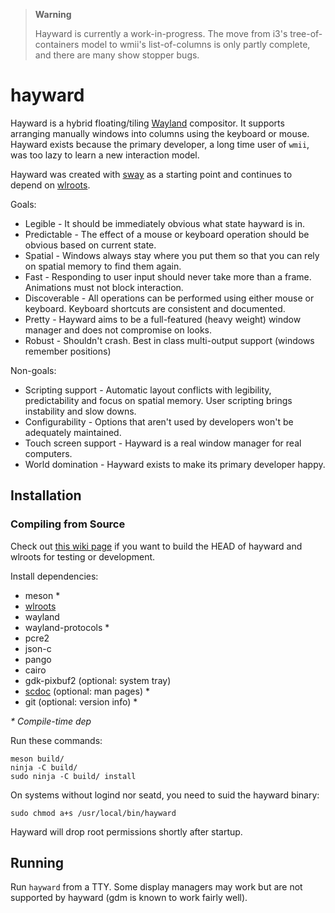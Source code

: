 > **Warning**
>
> Hayward is currently a work-in-progress.  The move from i3's tree-of-containers
> model to wmii's list-of-columns is only partly complete, and there are many
> show stopper bugs.

# hayward

Hayward is a hybrid floating/tiling [Wayland] compositor.
It supports arranging manually windows into columns using the keyboard or mouse.
Hayward exists because the primary developer, a long time user of `wmii`, was too lazy to learn a new interaction model.

Hayward was created with [sway] as a starting point and continues to depend on [wlroots].

Goals:
  - Legible - It should be immediately obvious what state hayward is in.
  - Predictable - The effect of a mouse or keyboard operation should be obvious based on current state.
  - Spatial - Windows always stay where you put them so that you can rely on spatial memory to find them again.
  - Fast - Responding to user input should never take more than a frame.  Animations must not block interaction.
  - Discoverable - All operations can be performed using either mouse or keyboard.  Keyboard shortcuts are consistent and documented.
  - Pretty - Hayward aims to be a full-featured (heavy weight) window manager and does not compromise on looks.
  - Robust - Shouldn't crash.  Best in class multi-output support (windows remember positions)

Non-goals:
  - Scripting support - Automatic layout conflicts with legibility, predictability and focus on spatial memory.  User scripting brings instability and slow downs.
  - Configurability - Options that aren't used by developers won't be adequately maintained.
  - Touch screen support - Hayward is a real window manager for real computers.
  - World domination - Hayward exists to make its primary developer happy.

## Installation

### Compiling from Source

Check out [this wiki page][Development setup] if you want to build the HEAD of
hayward and wlroots for testing or development.

Install dependencies:

* meson \*
* [wlroots]
* wayland
* wayland-protocols \*
* pcre2
* json-c
* pango
* cairo
* gdk-pixbuf2 (optional: system tray)
* [scdoc] (optional: man pages) \*
* git (optional: version info) \*

_\* Compile-time dep_

Run these commands:

    meson build/
    ninja -C build/
    sudo ninja -C build/ install

On systems without logind nor seatd, you need to suid the hayward binary:

    sudo chmod a+s /usr/local/bin/hayward

Hayward will drop root permissions shortly after startup.

## Running

Run `hayward` from a TTY. Some display managers may work but are not supported by
hayward (gdm is known to work fairly well).

[sway]: https://github.com/swaywm/sway/
[Wayland]: https://wayland.freedesktop.org/
[Development setup]: https://github.com/bwhmather/hayward/wiki/Development-Setup
[wlroots]: https://gitlab.freedesktop.org/wlroots/wlroots
[scdoc]: https://git.sr.ht/~sircmpwn/scdoc
